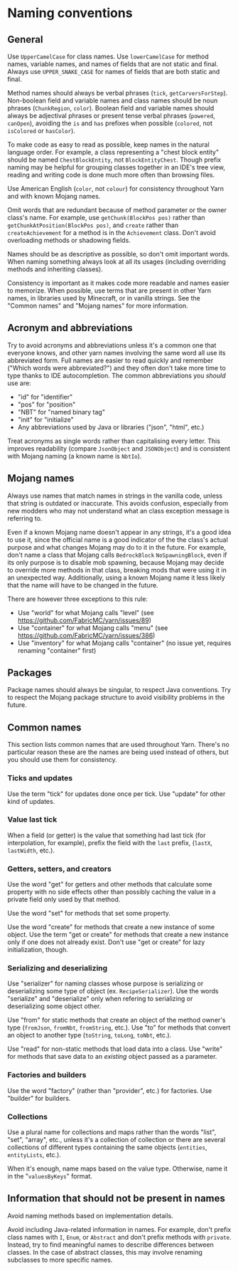 # Naming conventions

## General

Use `UpperCamelCase` for class names. Use `lowerCamelCase` for method names, variable names, and names of fields that are not
static and final. Always use `UPPER_SNAKE_CASE` for names of fields that are both static and final.

Method names should always be verbal phrases (`tick`, `getCarversForStep`). Non-boolean field and variable names and class names
should be noun phrases (`ChunkRegion`, `color`). Boolean field and variable names should always be adjectival phrases or present
tense verbal phrases (`powered`, `canOpen`), avoiding the `is` and `has` prefixes when possible (`colored`, not `isColored` or
`hasColor`).

To make code as easy to read as possible, keep names in the natural language order. For example, a class representing a "chest
block entity" should be named `ChestBlockEntity`, not `BlockEntityChest`. Though prefix naming may be helpful for grouping
classes together in an IDE's tree view, reading and writing code is done much more often than browsing files.

Use American English (`color`, not `colour`) for consistency throughout Yarn and with known Mojang names.

Omit words that are redundant because of method parameter or the owner class's name. For example, use `getChunk(BlockPos pos)`
rather than `getChunkAtPosition(BlockPos pos)`, and `create` rather than `createAchievement` for a method is in the `Achievement`
class. Don't avoid overloading methods or shadowing fields.

Names should be as descriptive as possible, so don't omit important words. When naming something always look at all its usages
(including overriding methods and inheriting classes).

Consistency is important as it makes code more readable and names easier to memorize. When possible, use terms that are present
in other Yarn names, in libraries used by Minecraft, or in vanilla strings. See the "Common names" and "Mojang names" for more
information.

## Acronym and abbreviations

Try to avoid acronyms and abbreviations unless it's a common one that everyone knows, and other yarn names involving the same
word all use its abbreviated form. Full names are easier to read quickly and remember ("Which words were abbreviated?") and
they often don't take more time to type thanks to IDE autocompletion. The common abbreviations you *should* use are:

 - "id" for "identifier"
 - "pos" for "position"
 - "NBT" for "named binary tag"
 - "init" for "initialize"
 - Any abbreviations used by Java or libraries ("json", "html", etc.)

Treat acronyms as single words rather than capitalising every letter. This improves readability (compare `JsonObject` and
`JSONObject`) and is consistent with Mojang naming (a known name is `NbtIo`).

## Mojang names

Always use names that match names in strings in the vanilla code, unless that string is outdated or inaccurate. This avoids
confusion, especially from new modders who may not understand what an class exception message is referring to.

Even if a known Mojang name doesn't appear in any strings, it's a good idea to use it, since the official name is a good
indicator of the the class's actual purpose and what changes Mojang may do to it in the future. For example, don't name a class
that Mojang calls `BedrockBlock` `NoSpawningBlock`, even if its only purpose is to disable mob spawning, because Mojang may
decide to override more methods in that class, breaking mods that were using it in an unexpected way. Additionally, using a
known Mojang name it less likely that the name will have to be changed in the future.

There are however three exceptions to this rule:
 - Use "world" for what Mojang calls "level" (see https://github.com/FabricMC/yarn/issues/89)
 - Use "container" for what Mojang calls "menu" (see https://github.com/FabricMC/yarn/issues/386)
 - Use "inventory" for what Mojang calls "container" (no issue yet, requires renaming "container" first)

## Packages

Package names should always be singular, to respect Java conventions. Try to respect the Mojang package structure to avoid
visibility problems in the future.

## Common names

This section lists common names that are used throughout Yarn. There's no particular reason these are the names are being used
instead of others, but you should use them for consistency.

### Ticks and updates

Use the term "tick" for updates done once per tick. Use "update" for other kind of updates.

### Value last tick

When a field (or getter) is the value that something had last tick (for interpolation, for example), prefix the field with the
`last` prefix, (`lastX`, `lastWidth`, etc.).

### Getters, setters, and creators

Use the word "get" for getters and other methods that calculate some property with no side effects other than possibly caching
the value in a private field only used by that method.

Use the word "set" for methods that set some property.

Use the word "create" for methods that create a new instance of some object. Use the term "get or create" for methods that
create a new instance only if one does not already exist. Don't use "get or create" for lazy initialization, though. 

### Serializing and deserializing

Use "serializer" for naming classes whose purpose is serializing or deserializing some type of object (ex. `RecipeSerializer`).
Use the words "serialize" and "deserialize" only when refering to serializing or deserializing some object other.

Use "from" for static methods that create an object of the method owner's type (`fromJson`, `fromNbt`, `fromString`, etc.). Use
"to" for methods that convert an object to another type (`toString`, `toLong`, `toNbt`, etc.).

Use "read" for non-static methods that load data into a class. Use "write" for methods that save data to an *existing* object
passed as a parameter.

### Factories and builders

Use the word "factory" (rather than "provider", etc.) for factories. Use "builder" for builders.

### Collections

Use a plural name for collections and maps rather than the words "list", "set", "array", etc., unless it's a collection of
collection or there are several collections of different types containing the same objects (`entities`, `entityLists`, etc.).

When it's enough, name maps based on the value type. Otherwise, name it in the "`valuesByKeys`" format.

## Information that should not be present in names

Avoid naming methods based on implementation details.

Avoid including Java-related information in names. For example, don't prefix class names with `I`, `Enum`, or `Abstract` and
don't prefix methods with `private`. Instead, try to find meaningful names to describe differences between classes. In the
case of abstract classes, this may involve renaming subclasses to more specific names.
